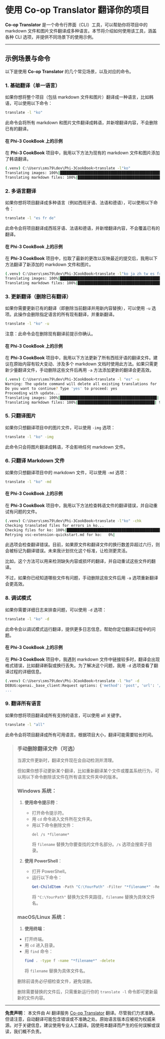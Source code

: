 <!--
CO_OP_TRANSLATOR_METADATA:
{
  "original_hash": "20943a46b11c6d74814f41a817a6db4c",
  "translation_date": "2025-10-15T02:27:41+00:00",
  "source_file": "getting_started/command-line-guide/translator-your-project.md",
  "language_code": "zh"
}
-->
# 使用 Co-op Translator 翻译你的项目

**Co-op Translator** 是一个命令行界面（CLI）工具，可以帮助你将项目中的 markdown 文件和图片文件翻译成多种语言。本节将介绍如何使用该工具，涵盖各种 CLI 选项，并提供不同场景下的使用示例。

---

## 示例场景与命令

以下是使用 **Co-op Translator** 的几个常见场景，以及对应的命令。

### 1. 基础翻译（单一语言）

如果你想将整个项目（包括 markdown 文件和图片）翻译成一种语言，比如韩语，可以使用以下命令：

```bash
translate -l "ko"
```

此命令会将所有 markdown 和图片文件翻译成韩语，并新增翻译内容，不会删除已有的翻译。

#### 在 Phi-3 CookBook 上的示例

在 **Phi-3 CookBook** 项目中，我用以下方法为现有的 markdown 文件和图片添加了韩语翻译。

```bash
(.venv) C:\Users\sms79\dev\Phi-3CookBook>translate -l"ko"
Translating images: 100%|███████████████████████████████████████████████████| 276/276 [1:09:56<00:00, 15.37s/it]
Translating markdown files: 100%|████████████████████████████████████████████████| 153/153 [1:43:07<00:00, 241.31s/it]
```

### 2. 多语言翻译

如果你想将项目翻译成多种语言（例如西班牙语、法语和德语），可以使用以下命令：

```bash
translate -l "es fr de"
```

此命令会将项目翻译成西班牙语、法语和德语，并新增翻译内容，不会覆盖已有的翻译。

#### 在 Phi-3 CookBook 上的示例

在 **Phi-3 CookBook** 项目中，拉取了最新的更改以反映最近的提交后，我用以下方法翻译了新添加的 markdown 文件和图片。

```bash
(.venv) C:\Users\sms79\dev\Phi-3CookBook>translate -l"ko ja zh tw es fr" -a
Translating images: 100%|███████████████████████████████████████████████████| 273/273 [1:09:56<00:00, 15.37s/it]
Translating markdown files: 100%|████████████████████████████████████████████████| 6/6 [24:07<00:00, 241.31s/it]
```

### 3. 更新翻译（删除已有翻译）

如果你需要更新已有的翻译（即删除当前翻译并用新内容替换），可以使用 `-u` 选项。此操作会删除指定语言的所有现有翻译，并重新翻译。

```bash
translate -l "ko" -u
```

注意：此命令会在删除现有翻译前提示你确认。

#### 在 Phi-3 CookBook 上的示例

在 **Phi-3 CookBook** 项目中，我用以下方法更新了所有西班牙语的翻译文件。建议在原始内容有较大变动、涉及多个 markdown 文档时使用此方法。如果只需更新少量翻译文件，手动删除这些文件后再用 `-a` 方法添加更新的翻译会更高效。

```bash
(.venv) C:\Users\sms79\dev\Phi-3CookBook>translate -l "es" -u
Warning: The update command will delete all existing translations for 'es' and re-translate everything.
Do you want to continue? Type 'yes' to proceed: yes
Proceeding with update...
Translating images: 100%|████████████████████████████████████████████| 150/150 [43:46<00:00, 15.55s/it]
Translating markdown files: 100%|███████████████████████████████████| 95/95 [1:40:27<00:00, 125.62s/it]
```

### 5. 只翻译图片

如果你只想翻译项目中的图片文件，可以使用 `-img` 选项：

```bash
translate -l "ko" -img
```

此命令只会将图片翻译成韩语，不会影响任何 markdown 文件。

### 6. 只翻译 Markdown 文件

如果你只想翻译项目中的 markdown 文件，可以使用 `-md` 选项：

```bash
translate -l "ko" -md
```

#### 在 Phi-3 CookBook 上的示例

在 **Phi-3 CookBook** 项目中，我用以下方法检查韩语文件的翻译错误，并自动重试有问题的文件。

```bash
(.venv) C:\Users\sms79\dev\Phi-3CookBook>translate -l"ko" -chk 
Checking translated files for errors in ko...
Checking files for ko: 100%|██████████████████████████████████████████████████| 95/95 [00:01<00:00, 65.47file/s]
Retrying vsc-extension-quickstart.md for ko:   0%|                                     | 0/17 [00:00<?, ?file/s] 
```

此选项会检查翻译错误。目前，如果原文件和翻译文件的换行数差异超过六行，则会被标记为翻译错误。未来我计划优化这个标准，让检测更灵活。

比如，这个方法可以用来检测缺失内容或损坏的翻译，并自动重试这些文件的翻译。

不过，如果你已经知道哪些文件有问题，手动删除这些文件后用 `-a` 选项重新翻译会更高效。

### 8. 调试模式

如果你需要详细日志来排查问题，可以使用 `-d` 选项：

```bash
translate -l "ko" -d
```

此命令会以调试模式运行翻译，提供更多日志信息，帮助你定位翻译过程中的问题。

#### 在 Phi-3 CookBook 上的示例

在 **Phi-3 CookBook** 项目中，我遇到 markdown 文件中链接较多时，翻译会出现格式错误，比如翻译断裂或换行丢失。为了解决这个问题，我用 `-d` 选项查看了翻译过程的详细信息。

```bash
(.venv) C:\Users\sms79\dev\Phi-3CookBook>translate -l "ko" -d
DEBUG:openai._base_client:Request options: {'method': 'post', 'url': '/chat/completions', 'headers': {'api-key': 'af04e0bea45747d8a7b8c131c1971044'}, 'files': None, 'json_data': {'messages': [{'role': 'user', 'content': "Translate the following text to ko. NEVER ADD ANY EXTRA CONTENT OUTSIDE THE TRANSLATION. TRANSLATE ONLY WHAT IS GIVEN TO YOU.. MAINTAIN MARKDOWN FORMAT\n\n# Phi-3 Cookbook: Hands-On Examples with Microsoft's Phi-3 Models [![Open and use the samples in GitHub Codespaces](https://github.com/codespaces/badge.svg)](https://codespaces.new/microsoft/phi-3cookbook) [![Open in Dev Containers](https://img.shields.io/static/v1?style=for-the-badge&label=Dev%
...
```

### 9. 翻译所有语言

如果你想将项目翻译成所有支持的语言，可以使用 all 关键字。

```bash
translate -l "all"
```

此命令会将项目翻译成所有可用语言。根据项目大小，翻译可能需要较长时间。

> ### 手动删除翻译文件（可选）
> 当源文件更新时，翻译文件现在会自动检测并清理。
>
> 但如果你想手动更新某个翻译，比如重新翻译某个文件或覆盖系统行为，可以用以下命令删除该文件在所有语言文件夹中的版本。
>
> ### Windows 系统：
> 1. **使用命令提示符**：
>    - 打开命令提示符。
>    - 用 `cd` 命令进入文件所在文件夹。
>    - 用以下命令删除文件：
>      ```
>      del /s *filename*
>      ```
>      将 `filename` 替换为你要查找的文件名部分。`/s` 选项会搜索子目录。
>
> 2. **使用 PowerShell**：
>    - 打开 PowerShell。
>    - 运行以下命令：
>      ```powershell
>      Get-ChildItem -Path "C:\YourPath" -Filter "*filename*" -Recurse | Remove-Item -Force
>      ```
>      将 `"C:\YourPath"` 替换为文件夹路径，`filename` 替换为具体文件名。
>
> ### macOS/Linux 系统：
> 1. **使用终端**：
>   - 打开终端。
>   - 用 `cd` 进入目录。
>   - 用 `find` 命令：
>     ```bash
>     find . -type f -name "*filename*" -delete
>     ```
>     将 `filename` 替换为具体文件名。
>
> 删除前请务必仔细检查文件，避免误删。
>
> 删除需要替换的文件后，只需重新运行你的 `translate -l` 命令即可更新最新的文件内容。

---

**免责声明**：
本文件由 AI 翻译服务 [Co-op Translator](https://github.com/Azure/co-op-translator) 翻译。尽管我们力求准确，但请注意，自动翻译可能包含错误或不准确之处。原始语言版本应被视为权威来源。对于关键信息，建议使用专业人工翻译。因使用本翻译而产生的任何误解或误读，我们概不负责。